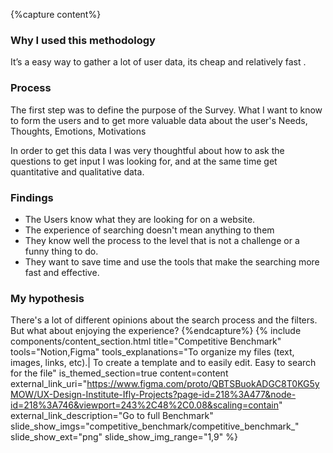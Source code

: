 {%capture content%}
### Why I used this methodology

It’s a easy way to gather a lot of  user data, its cheap and relatively fast .
### Process
The first step was to define the purpose of the Survey. What I want to know to form the users and to get more valuable data about the user's Needs, Thoughts, Emotions, Motivations

In order to get this data I was very thoughtful about how to ask the questions to get input I was looking for, and at the same time get quantitative and qualitative data.
### Findings
*  The Users know what they are looking for on a website.
*  The experience of searching doesn't mean anything to them
*  They know well the process to the level that is not a  challenge or  a funny thing to do.
*  They want to save time and use the tools that make the searching more fast and effective.

### My hypothesis
There's a lot of different opinions about the search process and the filters. But what about enjoying the experience?
{%endcapture%}
{%
include components/content_section.html
title="Competitive Benchmark"
tools="Notion,Figma"
tools_explanations="To organize my files (text, images, links, etc).|
To create a template and to easily edit.
Easy to search for the file"
is_themed_section=true
content=content
external_link_uri="https://www.figma.com/proto/QBTSBuokADGC8T0KG5yMOW/UX-Design-Institute-Ifly-Projects?page-id=218%3A477&node-id=218%3A746&viewport=243%2C48%2C0.08&scaling=contain"
external_link_description="Go to full Benchmark"
slide_show_imgs="competitive_benchmark/competitive_benchmark_"
slide_show_ext="png"
slide_show_img_range="1,9"
%}

